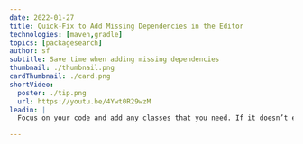 ```yaml
---
date: 2022-01-27
title: Quick-Fix to Add Missing Dependencies in the Editor
technologies: [maven,gradle]
topics: [packagesearch]
author: sf
subtitle: Save time when adding missing dependencies 
thumbnail: ./thumbnail.png
cardThumbnail: ./card.png
shortVideo:
  poster: ./tip.png
  url: https://youtu.be/4Ywt0R29wzM
leadin: |
  Focus on your code and add any classes that you need. If it doesn’t exist in your classpath, use quick fix **⌥+↩** (macOS) or **Alt+Enter** (Windows/Linux) to let Package Search help you add the missing dependencies. Neat! ✨

---
```

